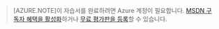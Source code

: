> [AZURE.NOTE]이 자습서를 완료하려면 Azure 계정이 필요합니다. <a href="http://www.windowsazure.com/pricing/member-offers/msdn-benefits-details/" target="_blank">MSDN 구독자 혜택을 활성화</a>하거나 <a href="http://www.windowsazure.com/pricing/free-trial/" target="_blank">무료 평가판을 등록</a>할 수 있습니다.

<!---HONumber=July15_HO1-->